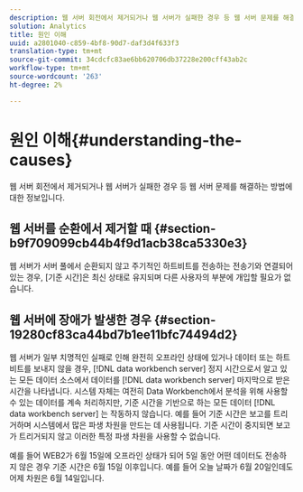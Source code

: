 ```yaml
---
description: 웹 서버 회전에서 제거되거나 웹 서버가 실패한 경우 등 웹 서버 문제를 해결하는 방법에 대한 정보입니다.
solution: Analytics
title: 원인 이해
uuid: a2801040-c859-4bf8-90d7-daf3d4f633f3
translation-type: tm+mt
source-git-commit: 34cdcfc83ae6bb620706db37228e200cff43ab2c
workflow-type: tm+mt
source-wordcount: '263'
ht-degree: 2%

---
```



# 원인 이해{#understanding-the-causes}

웹 서버 회전에서 제거되거나 웹 서버가 실패한 경우 등 웹 서버 문제를 해결하는 방법에 대한 정보입니다.

## 웹 서버를 순환에서 제거할 때 {#section-b9f709099cb44b4f9d1acb38ca5330e3}

웹 서버가 서버 풀에서 순환되지 않고 주기적인 하트비트를 전송하는 전송기와 연결되어 있는 경우, [기준 시간]은 최신 상태로 유지되며 다른 사용자의 부분에 개입할 필요가 없습니다.

## 웹 서버에 장애가 발생한 경우 {#section-19280cf83ca44bd7b1ee11bfc74494d2}

웹 서버가 일부 치명적인 실패로 인해 완전히 오프라인 상태에 있거나 데이터 또는 하트비트를 보내지 않을 경우, [!DNL data workbench server] 정지 시간으로서 알고 있는 모든 데이터 소스에서 데이터를 [!DNL data workbench server] 마지막으로 받은 시간을 나타냅니다. 시스템 자체는 여전히 Data Workbench에서 분석을 위해 사용할 수 있는 데이터를 계속 처리하지만, 기준 시간을 기반으로 하는 모든 데이터 [!DNL data workbench server] 는 작동하지 않습니다. 예를 들어 기준 시간은 보고를 트리거하며 시스템에서 많은 파생 차원을 만드는 데 사용됩니다. 기준 시간이 중지되면 보고가 트리거되지 않고 이러한 특정 파생 차원을 사용할 수 없습니다.

예를 들어 WEB2가 6월 15일에 오프라인 상태가 되어 5일 동안 어떤 데이터도 전송하지 않은 경우 기준 시간은 6월 15일 이후입니다. 예를 들어 오늘 날짜가 6월 20일인데도 어제 차원은 6월 14일입니다.
